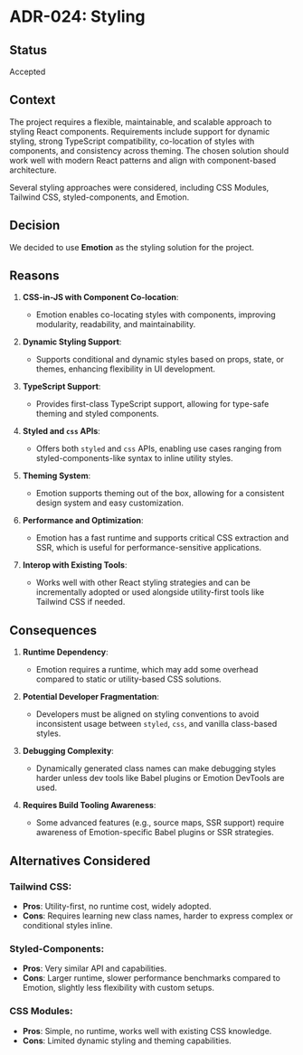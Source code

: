 # ADR-024: Styling

## Status

Accepted

## Context

The project requires a flexible, maintainable, and scalable approach to styling
React components. Requirements include support for dynamic styling, strong
TypeScript compatibility, co-location of styles with components, and consistency
across theming. The chosen solution should work well with modern React patterns
and align with component-based architecture.

Several styling approaches were considered, including CSS Modules, Tailwind CSS,
styled-components, and Emotion.

## Decision

We decided to use **Emotion** as the styling solution for the project.

## Reasons

1. **CSS-in-JS with Component Co-location**:

   - Emotion enables co-locating styles with components, improving modularity,
     readability, and maintainability.

2. **Dynamic Styling Support**:

   - Supports conditional and dynamic styles based on props, state, or themes,
     enhancing flexibility in UI development.

3. **TypeScript Support**:

   - Provides first-class TypeScript support, allowing for type-safe theming and
     styled components.

4. **Styled and `css` APIs**:

   - Offers both `styled` and `css` APIs, enabling use cases ranging from
     styled-components-like syntax to inline utility styles.

5. **Theming System**:

   - Emotion supports theming out of the box, allowing for a consistent design
     system and easy customization.

6. **Performance and Optimization**:

   - Emotion has a fast runtime and supports critical CSS extraction and SSR,
     which is useful for performance-sensitive applications.

7. **Interop with Existing Tools**:
   - Works well with other React styling strategies and can be incrementally
     adopted or used alongside utility-first tools like Tailwind CSS if needed.

## Consequences

1. **Runtime Dependency**:

   - Emotion requires a runtime, which may add some overhead compared to static
     or utility-based CSS solutions.

2. **Potential Developer Fragmentation**:

   - Developers must be aligned on styling conventions to avoid inconsistent
     usage between `styled`, `css`, and vanilla class-based styles.

3. **Debugging Complexity**:

   - Dynamically generated class names can make debugging styles harder unless
     dev tools like Babel plugins or Emotion DevTools are used.

4. **Requires Build Tooling Awareness**:
   - Some advanced features (e.g., source maps, SSR support) require awareness
     of Emotion-specific Babel plugins or SSR strategies.

## Alternatives Considered

### Tailwind CSS:

- **Pros**: Utility-first, no runtime cost, widely adopted.
- **Cons**: Requires learning new class names, harder to express complex or
  conditional styles inline.

### Styled-Components:

- **Pros**: Very similar API and capabilities.
- **Cons**: Larger runtime, slower performance benchmarks compared to
  Emotion, slightly less flexibility with custom setups.

### CSS Modules:

- **Pros**: Simple, no runtime, works well with existing CSS knowledge.
- **Cons**: Limited dynamic styling and theming capabilities.
